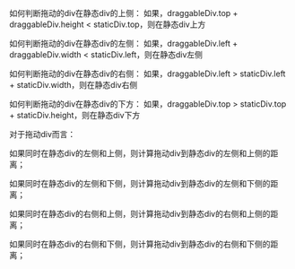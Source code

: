如何判断拖动的div在静态div的上侧：
如果，draggableDiv.top + draggableDiv.height < staticDiv.top，则在静态div上方

如何判断拖动的div在静态div的左侧：
如果，draggableDiv.left + draggableDiv.width < staticDiv.left，则在静态div左侧

如何判断拖动的div在静态div的右侧：
如果，draggableDiv.left > staticDiv.left + staticDiv.width，则在静态div右侧

如何判断拖动的div在静态div的下方：
如果，draggableDiv.top > staticDiv.top + staticDiv.height，则在静态div下方


对于拖动div而言：

如果同时在静态div的左侧和上侧，则计算拖动div到静态div的左侧和上侧的距离；

如果同时在静态div的左侧和下侧，则计算拖动div到静态div的左侧和下侧的距离；

如果同时在静态div的右侧和上侧，则计算拖动div到静态div的右侧和上侧的距离；

如果同时在静态div的右侧和下侧，则计算拖动div到静态div的右侧和下侧的距离；
